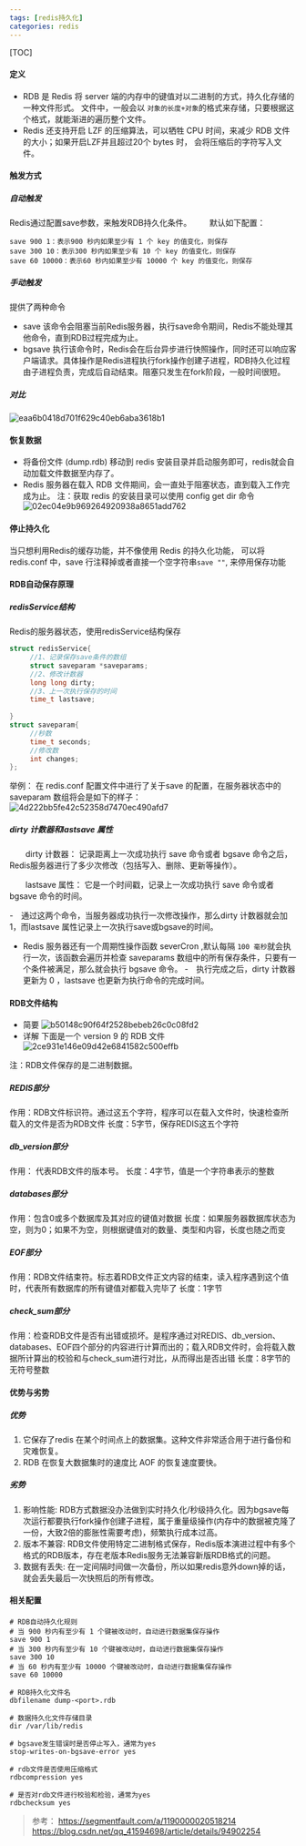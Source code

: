 ```yaml
---
tags: [redis持久化]    
categories: redis
---
```


[TOC]

#### 定义
-  RDB 是 Redis 将 server 端的内存中的键值对以二进制的方式，持久化存储的一种文件形式。 文件中，一般会以 `对象的长度+对象`的格式来存储，只要根据这个格式，就能渐进的遍历整个文件。 
- Redis 还支持开启 LZF 的压缩算法，可以牺牲 CPU 时间，来减少 RDB 文件的大小；如果开启LZF并且超过20个 bytes 时， 会将压缩后的字符写入文件。

#### 触发方式
##### 自动触发
Redis通过配置save参数，来触发RDB持久化条件。
　　默认如下配置：
```
save 900 1：表示900 秒内如果至少有 1 个 key 的值变化，则保存
save 300 10：表示300 秒内如果至少有 10 个 key 的值变化，则保存
save 60 10000：表示60 秒内如果至少有 10000 个 key 的值变化，则保存
```

##### 手动触发
提供了两种命令
- save
该命令会阻塞当前Redis服务器，执行save命令期间，Redis不能处理其他命令，直到RDB过程完成为止。
- bgsave
执行该命令时，Redis会在后台异步进行快照操作，同时还可以响应客户端请求。具体操作是Redis进程执行fork操作创建子进程，RDB持久化过程由子进程负责，完成后自动结束。阻塞只发生在fork阶段，一般时间很短。
##### 对比
![eaa6b0418d701f629c40eb6aba3618b1](Redis之RDB持久化.resources/7241F4E3-2FE8-4A68-B725-1255B55A8DC4.png)

#### 恢复数据
- 将备份文件 (dump.rdb) 移动到 redis 安装目录并启动服务即可，redis就会自动加载文件数据至内存了。
- Redis 服务器在载入 RDB 文件期间，会一直处于阻塞状态，直到载入工作完成为止。
注：获取 redis 的安装目录可以使用 config get dir 命令
![02ec04e9b969264920938a8651add762](Redis之RDB持久化.resources/A97F3ED8-C7D5-463E-B95C-35D855850CF8.png)


#### 停止持久化
当只想利用Redis的缓存功能，并不像使用 Redis 的持久化功能， 可以将redis.conf 中，save 行注释掉或者直接一个空字符串`save ""`, 来停用保存功能

#### RDB自动保存原理
##### redisService结构
Redis的服务器状态，使用redisService结构保存

``` C
struct redisService{
     //1、记录保存save条件的数组
     struct saveparam *saveparams;
     //2、修改计数器
     long long dirty;
     //3、上一次执行保存的时间
     time_t lastsave;
 
}
struct saveparam{
     //秒数
     time_t seconds;
     //修改数
     int changes;
};
```
举例：
在 redis.conf 配置文件中进行了关于save 的配置，在服务器状态中的saveparam 数组将会是如下的样子：
![4d222bb5fe42c52358d7470ec490afd7](Redis之RDB持久化.resources/5E259A51-871D-4D29-BD79-B13A1B1BDF63.png)

##### dirty 计数器和lastsave 属性

　　dirty 计数器： 记录距离上一次成功执行 save 命令或者 bgsave 命令之后，Redis服务器进行了多少次修改（包括写入、删除、更新等操作）。

　　lastsave 属性： 它是一个时间戳，记录上一次成功执行 save 命令或者 bgsave 命令的时间。

-　通过这两个命令，当服务器成功执行一次修改操作，那么dirty 计数器就会加 1，而lastsave 属性记录上一次执行save或bgsave的时间。
-  Redis 服务器还有一个周期性操作函数 severCron ,默认每隔 `100 毫秒`就会执行一次，该函数会遍历并检查 saveparams 数组中的所有保存条件，只要有一个条件被满足，那么就会执行 bgsave 命令。
-　执行完成之后，dirty 计数器更新为 0 ，lastsave 也更新为执行命令的完成时间。


#### RDB文件结构
- 简要
![b50148c90f64f2528bebeb26c0c08fd2](Redis之RDB持久化.resources/201A1691-0544-4C53-8E3D-4F90303AE3F2.png)
- 详解
下面是一个 version 9 的 RDB 文件
![2ce931e146e09d42e6841582c500effb](Redis之RDB持久化.resources/36FBD139-51B0-4B9D-83AC-AF131CBA5801.png)


注：RDB文件保存的是二进制数据。

##### REDIS部分
作用：RDB文件标识符。通过这五个字符，程序可以在载入文件时，快速检查所载入的文件是否为RDB文件
长度：5字节，保存REDIS这五个字符

##### db_version部分
作用： 代表RDB文件的版本号。
长度：4字节，值是一个字符串表示的整数

##### databases部分
作用：包含0或多个数据库及其对应的键值对数据
长度：如果服务器数据库状态为空，则为0；如果不为空，则根据键值对的数量、类型和内容，长度也随之而变


##### EOF部分
作用：RDB文件结束符。标志着RDB文件正文内容的结束，读入程序遇到这个值时，代表所有数据库的所有键值对都载入完毕了
长度：1字节

##### check_sum部分
作用：检查RDB文件是否有出错或损坏。是程序通过对REDIS、db_version、databases、EOF四个部分的内容进行计算而出的；载入RDB文件时，会将载入数据所计算出的校验和与check_sum进行对比，从而得出是否出错
长度：8字节的无符号整数

#### 优势与劣势
##### 优势
1. 它保存了redis 在某个时间点上的数据集。这种文件非常适合用于进行备份和灾难恢复。
2. RDB 在恢复大数据集时的速度比 AOF 的恢复速度要快。
##### 劣势
1. 影响性能: RDB方式数据没办法做到实时持久化/秒级持久化。因为bgsave每次运行都要执行fork操作创建子进程，属于重量级操作(内存中的数据被克隆了一份，大致2倍的膨胀性需要考虑)，频繁执行成本过高。
2. 版本不兼容: RDB文件使用特定二进制格式保存，Redis版本演进过程中有多个格式的RDB版本，存在老版本Redis服务无法兼容新版RDB格式的问题。
3. 数据有丢失: 在一定间隔时间做一次备份，所以如果redis意外down掉的话，就会丢失最后一次快照后的所有修改。

#### 相关配置
```
# RDB自动持久化规则
# 当 900 秒内有至少有 1 个键被改动时，自动进行数据集保存操作
save 900 1
# 当 300 秒内有至少有 10 个键被改动时，自动进行数据集保存操作
save 300 10
# 当 60 秒内有至少有 10000 个键被改动时，自动进行数据集保存操作
save 60 10000

# RDB持久化文件名
dbfilename dump-<port>.rdb

# 数据持久化文件存储目录
dir /var/lib/redis

# bgsave发生错误时是否停止写入，通常为yes
stop-writes-on-bgsave-error yes

# rdb文件是否使用压缩格式
rdbcompression yes

# 是否对rdb文件进行校验和检验，通常为yes
rdbchecksum yes
```


> 参考：
> https://segmentfault.com/a/1190000020518214
>https://blog.csdn.net/qq_41594698/article/details/94902254

